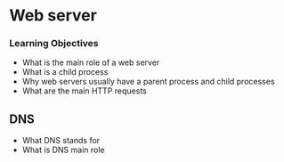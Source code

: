 # Web server
### Learning Objectives
- What is the main role of a web server
- What is a child process
- Why web servers usually have a parent process and child processes
- What are the main HTTP requests


## DNS
* What DNS stands for
* What is DNS main role
